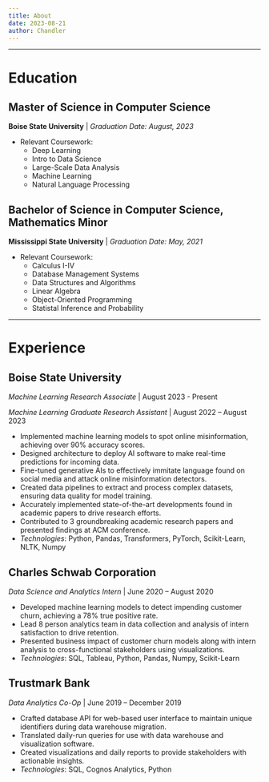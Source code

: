 ```yaml
---
title: About
date: 2023-08-21
author: Chandler
---
```


---
# Education

## Master of Science in Computer Science
**Boise State University** | *Graduation Date: August, 2023*
- Relevant Coursework: 
  - Deep Learning
  - Intro to Data Science
  - Large-Scale Data Analysis
  - Machine Learning
  - Natural Language Processing 

## Bachelor of Science in Computer Science, Mathematics Minor
**Mississippi State University** | *Graduation Date: May, 2021*
- Relevant Coursework: 
  - Calculus I-IV
  - Database Management Systems
  - Data Structures and Algorithms
  - Linear Algebra
  - Object-Oriented Programming
  - Statistal Inference and Probability


---
# Experience

## Boise State University
*Machine Learning Research Associate* | August 2023 - Present

*Machine Learning Graduate Research Assistant* | August 2022 – August 2023
- Implemented machine learning models to spot online misinformation, achieving over 90% accuracy scores.
- Designed architecture to deploy AI software to make real-time predictions for incoming data.  
- Fine-tuned generative AIs to effectively immitate language found on social media and attack online misinformation detectors.
- Created data pipelines to extract and process complex datasets, ensuring data quality for model training.
- Accurately implemented state-of-the-art developments found in academic papers to drive research efforts.
- Contributed to 3 groundbreaking academic research papers and presented findings at ACM conference.
- *Technologies*: Python, Pandas, Transformers, PyTorch, Scikit-Learn, NLTK, Numpy

## Charles Schwab Corporation
*Data Science and Analytics Intern* | June 2020 – August 2020
- Developed machine learning models to detect impending customer churn, achieving a 78% true positive rate. 
- Lead 8 person analytics team in data collection and analysis of intern satisfaction to drive retention.
- Presented business impact of customer churn models along with intern analysis to cross-functional stakeholders using visualizations.
- *Technologies*: SQL, Tableau, Python, Pandas, Numpy, Scikit-Learn


## Trustmark Bank
*Data Analytics Co-Op* | June 2019 – December 2019
- Crafted database API for web-based user interface to maintain unique identifiers during data warehouse migration. 
- Translated daily-run queries for use with data warehouse and visualization software.
- Created visualizations and daily reports to provide stakeholders with actionable insights.
- *Technologies*: SQL, Cognos Analytics, Python